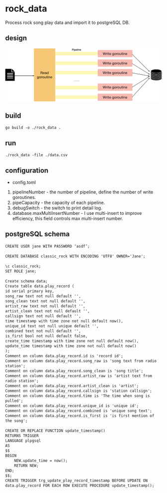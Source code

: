 # rock_data
Process rock song play data and import it to postgreSQL DB.

## design 
![design-structure](design-structure.png)

## build
```
go build -o ./rock_data .
```

## run
```
./rock_data -file ./data.csv
```

## configuration
- config.toml
1. pipelineNumber - the number of pipeline, define the number of write goroutines.
2. pipeCapacity - the capacity of each pipeline.
3. debugSwitch - the switch to print detail log.
4. database.maxMultiInsertNumber - I use multi-insert to improve efficiency, this field controls max multi-insert number.

## postgreSQL schema
```postgresql
CREATE USER jane WITH PASSWORD ‘asdf’;

CREATE DATABASE classic_rock WITH ENCODING 'UTF8' OWNER='Jane';

\c classic_rock;
SET ROLE jane;

Create schema data;
Create table data.play_record (
id serial primary key,
song_raw text not null default '',
song_clean text not null default '',
artist_raw text not null default '',
artist_clean text not null default '',
callsign text not null default '',
time timestamp with time zone not null default now(),
unique_id text not null unique default '',
combined text not null default '',
is_first bool not null default false,
create_time timestamp with time zone not null default now(),
update_time timestamp with time zone not null default now()
);
Comment on column data.play_record.id is 'record id';
Comment on column data.play_record.song_raw is 'song text from radio station';
Comment on column data.play_record.song_clean is 'song title';
Comment on column data.play_record.artist_raw is 'artist text from radio station';
Comment on column data.play_record.artist_clean is 'artist';
Comment on column data.play_record.callsign is 'station callsign';
Comment on column data.play_record.time is 'The time when song is pulled';
Comment on column data.play_record.unique_id is 'unique id';
Comment on column data.play_record.combined is 'unique song text';
Comment on column data.play_record.is_first is 'is first mention of the song';

CREATE OR REPLACE FUNCTION update_timestamp()
RETURNS TRIGGER 
LANGUAGE plpgsql
AS 
$$
BEGIN
    NEW.update_time = now();
    RETURN NEW;
END;
$$;
CREATE TRIGGER trg_update_play_record_timestamp BEFORE UPDATE ON data.play_record FOR EACH ROW EXECUTE PROCEDURE update_timestamp();

``` 
